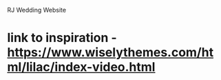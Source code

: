 RJ Wedding Website

# link to inspiration - https://www.wiselythemes.com/html/lilac/index-video.html
